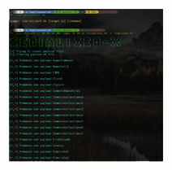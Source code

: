 <p align="center">
    <img height="300" alt="x" src="https://github.com/X-n3t/bash/blob/master/serializerX/imagen.png">
</p>

